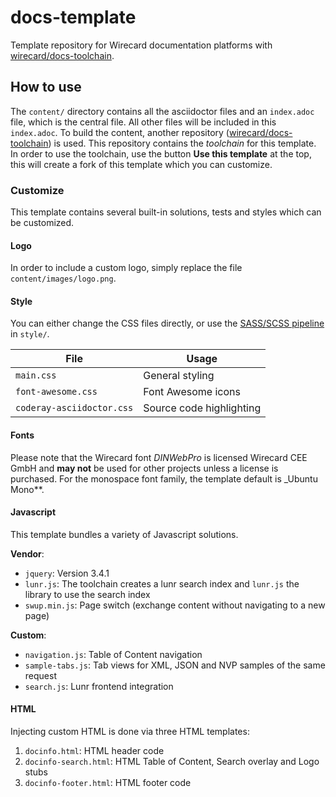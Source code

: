 # docs-template
Template repository for Wirecard documentation platforms with [wirecard/docs-toolchain](https://github.com/wirecard/docs-toolchain).

## How to use
The `content/` directory contains all the asciidoctor files and an `index.adoc` file,
which is the central file. All other files will be included in this `index.adoc`.
To build the content, another repository
([wirecard/docs-toolchain](https://github.com/wirecard/docs-toolchain)) is used.
This repository contains the _toolchain_ for this template.
In order to use the toolchain, use the button **Use this template** at the top,
this will create a fork of this template which you can customize.


### Customize
This template contains several built-in solutions, tests and styles which can be customized.

#### Logo
In order to include a custom logo, simply replace the file `content/images/logo.png`.

#### Style
You can either change the CSS files directly, or use the [SASS/SCSS pipeline](style/) in `style/`.

| **File**                  | **Usage**                |
|---------------------------|--------------------------|
| `main.css`                | General styling          |
| `font-awesome.css`        | Font Awesome icons       |
| `coderay-asciidoctor.css` | Source code highlighting |

#### Fonts
Please note that the Wirecard font _DINWebPro_ is licensed Wirecard CEE GmbH and **may not** be used for other projects unless a license is purchased.
For the monospace font family, the template default is _Ubuntu Mono**.

#### Javascript
This template bundles a variety of Javascript solutions.

**Vendor**:
* `jquery`: Version 3.4.1
* `lunr.js`: The toolchain creates a lunr search index and `lunr.js` the library to use the search index
* `swup.min.js`: Page switch (exchange content without navigating to a new page)

**Custom**:
* `navigation.js`: Table of Content navigation
* `sample-tabs.js`: Tab views for XML, JSON and NVP samples of the same request
* `search.js`: Lunr frontend integration


#### HTML
Injecting custom HTML is done via three HTML templates:
1. `docinfo.html`: HTML header code
2. `docinfo-search.html`: HTML Table of Content, Search overlay and Logo stubs
3. `docinfo-footer.html`: HTML footer code
